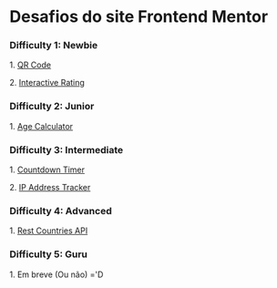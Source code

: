 <h1>Desafios do site Frontend Mentor</h1>

<h3>Difficulty 1: Newbie</h3>

<p>
    1. <a href="https://hugoalbuquerque1993.github.io/Frontend-Mentor/qr-code-component-main/index.html" target="_black">QR Code</a>
</p>
<p>
    2. <a href="https://hugoalbuquerque1993.github.io/Frontend-Mentor/interactive-rating-component-main/index.html">Interactive Rating</a>
</p>
<h3>Difficulty 2: Junior</h3>
<p>
    1. <a href="https://hugoalbuquerque1993.github.io/Frontend-Mentor/age-calculator-app-main/index.html">Age Calculator</a>
</p>
<h3>Difficulty 3: Intermediate</h3>
<p>
    1. <a href="https://hugoalbuquerque1993.github.io/Frontend-Mentor/launch-countdown-timer-main/index.html">Countdown Timer</a>
</p>
<p>
    2. <a href="https://hugoalbuquerque1993.github.io/Frontend-Mentor/ip-address-tracker-master/index.html">IP Address Tracker</a>
</p>
<h3>Difficulty 4: Advanced</h3>
<p>
    1. <a href="https://hugoalbuquerque1993.github.io/Frontend-Mentor/rest-countries-api/index.html">Rest Countries API</a>
</p>
<h3>Difficulty 5: Guru</h3>
<p>
    1. Em breve (Ou não) ='D
</p>
